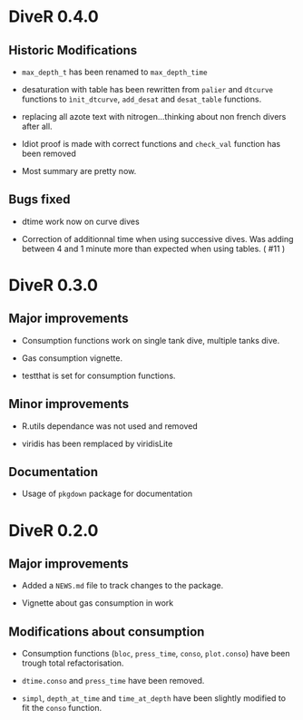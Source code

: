 # DiveR 0.4.0

## Historic Modifications

* `max_depth_t` has been renamed to `max_depth_time`

* desaturation with table has been rewritten from `palier` and `dtcurve` functions to `ìnit_dtcurve`, `add_desat` and `desat_table` functions. 

* replacing all azote text with nitrogen...thinking about non french divers after all.

* Idiot proof is made with correct functions and `check_val` function has been removed

* Most summary are pretty now.

## Bugs fixed

* dtime work now on curve dives

* Correction of additionnal time when using successive dives. Was adding between 4 and 1 minute more than expected when using tables. ( #11 )

# DiveR 0.3.0

## Major improvements

* Consumption functions work on single tank dive, multiple tanks dive.

* Gas consumption vignette.

* testthat is set for consumption functions.

## Minor improvements

* R.utils dependance was not used and removed

* viridis has been remplaced by viridisLite

## Documentation

* Usage of `pkgdown` package for documentation

# DiveR 0.2.0

## Major improvements

* Added a `NEWS.md` file to track changes to the package.

* Vignette about gas consumption in work

## Modifications about consumption

* Consumption functions (`bloc`, `press_time`, `conso`, `plot.conso`) have been trough total refactorisation. 

* `dtime.conso` and `press_time` have been removed. 

* `simpl`, `depth_at_time` and `time_at_depth` have been slightly modified to fit the `conso` function.

